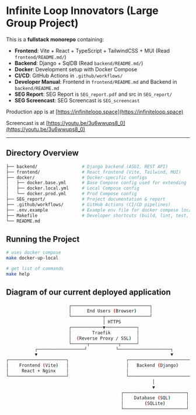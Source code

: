 # Infinite Loop Innovators (Large Group Project)

This is a **fullstack monorepo** containing:

- **Frontend**: Vite + React + TypeScript + TailwindCSS + MUI (Read `frontend/README.md/`)
- **Backend**: Django + SqlDB (Read `backend/README.md/`)
- **Docker**: Development setup with Docker Compose
- **CI/CD**: GitHub Actions in `.github/workflows/`
- **Developer Manual**: Frontend in `frontend/README.md` and Backend in `backend/README.md`
- **SEG Report**: SEG Report is `SEG_report.pdf` and src in `SEG_report/`
- **SEG Screencast**: SEG Screencast is `SEG_screencast` 

Production app is at [https://infiniteloop.space](https://infiniteloop.space)

Screencast is at [https://youtu.be/3u6wwups8_0](https://youtu.be/3u6wwups8_0)

---

## Directory Overview

```bash
├── backend/                 # Django backend (ASGI, REST API)
├── frontend/                # React frontend (Vite, Tailwind, MUI)
├── docker/                  # Docker-specific configs
│   ├── docker.base.yml      # Base Compose config used for extending
│   ├── docker.local.yml     # Local Compose config
│   └── docker.prod.yml      # Prod Compose config
├── SEG_report/              # Project documentation & report
├── .github/workflows/       # GitHub Actions (CI/CD pipelines)
├── .env.example             # Example env file for docker compose local
├── Makefile                 # Developer shortcuts (build, lint, test, etc.)
└── README.md                
```

## Running the Project

```bash
# uses docker compose
make docker-up-local

# get list of commands
make help
```

## Diagram of our current deployed application

```bash
                        ┌──────────────────────────────┐
                        │      End Users (Browser)     │
                        └────────────┬─────────────────┘
                                     │ HTTPS
                        ┌────────────▼────────────┐
                        │        Traefik          │
                        │  (Reverse Proxy / SSL)  │
                        └──────┬───────────┬──────┘
           ┌──────────────────┘           └────────────────────┐
           ▼                                                   ▼
┌──────────────────────┐                      ┌────────────────────────┐
│    Frontend (Vite)   │                      │   Backend (Django)     │
│     React + Nginx    │                      │   
└──────────────────────┘                      └────────────────────────┘
                                                        │
                                                        ▼
                                            ┌────────────────────────┐
                                            │    Database (SQL)      │
                                            │        (SQLite)        │
                                            └────────────────────────┘

```